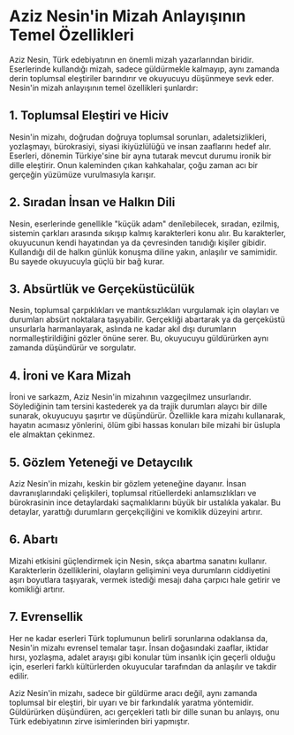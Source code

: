 # Aziz Nesin'in Mizah Anlayışının Temel Özellikleri

Aziz Nesin, Türk edebiyatının en önemli mizah yazarlarından biridir. Eserlerinde kullandığı mizah, sadece güldürmekle kalmayıp, aynı zamanda derin toplumsal eleştiriler barındırır ve okuyucuyu düşünmeye sevk eder. Nesin'in mizah anlayışının temel özellikleri şunlardır:

## 1. Toplumsal Eleştiri ve Hiciv

Nesin'in mizahı, doğrudan doğruya toplumsal sorunları, adaletsizlikleri, yozlaşmayı, bürokrasiyi, siyasi ikiyüzlülüğü ve insan zaaflarını hedef alır. Eserleri, dönemin Türkiye'sine bir ayna tutarak mevcut durumu ironik bir dille eleştirir. Onun kaleminden çıkan kahkahalar, çoğu zaman acı bir gerçeğin yüzümüze vurulmasıyla karışır.

## 2. Sıradan İnsan ve Halkın Dili

Nesin, eserlerinde genellikle "küçük adam" denilebilecek, sıradan, ezilmiş, sistemin çarkları arasında sıkışıp kalmış karakterleri konu alır. Bu karakterler, okuyucunun kendi hayatından ya da çevresinden tanıdığı kişiler gibidir. Kullandığı dil de halkın günlük konuşma diline yakın, anlaşılır ve samimidir. Bu sayede okuyucuyla güçlü bir bağ kurar.

## 3. Absürtlük ve Gerçeküstücülük

Nesin, toplumsal çarpıklıkları ve mantıksızlıkları vurgulamak için olayları ve durumları absürt noktalara taşıyabilir. Gerçekliği abartarak ya da gerçeküstü unsurlarla harmanlayarak, aslında ne kadar akıl dışı durumların normalleştirildiğini gözler önüne serer. Bu, okuyucuyu güldürürken aynı zamanda düşündürür ve sorgulatır.

## 4. İroni ve Kara Mizah

İroni ve sarkazm, Aziz Nesin'in mizahının vazgeçilmez unsurlarıdır. Söylediğinin tam tersini kastederek ya da trajik durumları alaycı bir dille sunarak, okuyucuyu şaşırtır ve düşündürür. Özellikle kara mizahı kullanarak, hayatın acımasız yönlerini, ölüm gibi hassas konuları bile mizahi bir üslupla ele almaktan çekinmez.

## 5. Gözlem Yeteneği ve Detaycılık

Aziz Nesin'in mizahı, keskin bir gözlem yeteneğine dayanır. İnsan davranışlarındaki çelişkileri, toplumsal ritüellerdeki anlamsızlıkları ve bürokrasinin ince detaylardaki saçmalıklarını büyük bir ustalıkla yakalar. Bu detaylar, yarattığı durumların gerçekçiliğini ve komiklik düzeyini artırır.

## 6. Abartı

Mizahi etkisini güçlendirmek için Nesin, sıkça abartma sanatını kullanır. Karakterlerin özelliklerini, olayların gelişimini veya durumların ciddiyetini aşırı boyutlara taşıyarak, vermek istediği mesajı daha çarpıcı hale getirir ve komikliği artırır.

## 7. Evrensellik

Her ne kadar eserleri Türk toplumunun belirli sorunlarına odaklansa da, Nesin'in mizahı evrensel temalar taşır. İnsan doğasındaki zaaflar, iktidar hırsı, yozlaşma, adalet arayışı gibi konular tüm insanlık için geçerli olduğu için, eserleri farklı kültürlerden okuyucular tarafından da anlaşılır ve takdir edilir.

Aziz Nesin'in mizahı, sadece bir güldürme aracı değil, aynı zamanda toplumsal bir eleştiri, bir uyarı ve bir farkındalık yaratma yöntemidir. Güldürürken düşündüren, acı gerçekleri tatlı bir dille sunan bu anlayış, onu Türk edebiyatının zirve isimlerinden biri yapmıştır.